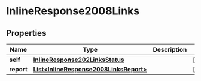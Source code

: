 
# InlineResponse2008Links

## Properties
Name | Type | Description | Notes
------------ | ------------- | ------------- | -------------
**self** | [**InlineResponse202LinksStatus**](InlineResponse202LinksStatus.md) |  |  [optional]
**report** | [**List&lt;InlineResponse2008LinksReport&gt;**](InlineResponse2008LinksReport.md) |  |  [optional]



